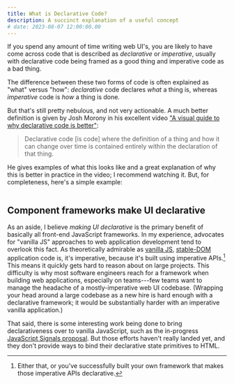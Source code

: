 ```yaml
---
title: What is Declarative Code?
description: A succinct explanation of a useful concept
# date: 2023-08-07 12:00:00.00
---
```


If you spend any amount of time writing web UI's, you are likely to have come across code that is described as _declarative_ or _imperative_, usually with declarative code being framed as a good thing and imperative code as a bad thing.

The difference between these two forms of code is often explained as "what" versus "how": _declarative_ code declares _what_ a thing is, whereas _imperative_ code is _how_ a thing is done.

But that's still pretty nebulous, and not very actionable. A much better definition is given by Josh Morony in his excellent video ["A visual guide to why declarative code is better"](https://www.youtube.com/watch?v=ZnaThaXb7JM):

> Declarative code [is code] where the definition of a thing and how it can change over time is contained entirely within the declaration of that thing.

He gives examples of what this looks like and a great explanation of why this is better in practice in the video; I recommend watching it. But, for completeness, here's a simple example:

```js
```

## Component frameworks make UI declarative

As an aside, I believe _making UI declarative_ is the primary benefit of basically all front-end JavaScript frameworks. In my experience, advocates for "vanilla JS" approaches to web application development tend to overlook this fact. As theoretically admirable as [vanilla JS](https://gomakethings.com/), [stable-DOM](https://calendar.perfplanet.com/2022/an-html-first-mental-model/) application code is, it's imperative, because it's built using imperative APIs.[^byof] This means it quickly gets hard to reason about on large projects. This difficulty is why most software engineers reach for a framework when building web applications, especially on teams---few teams want to manage the headache of a mostly-imperative web UI codebase. (Wrapping your head around a large codebase as a new hire is hard enough with a declarative framework; it would be substantially harder with an imperative vanilla application.)

That said, there is some interesting work being done to bring declarativeness over to vanilla JavaScript, such as the in-progress [JavaScript Signals proposal](https://github.com/tc39/proposal-signals). But those efforts haven't really landed yet, and they don't provide ways to bind their declarative state primitives to HTML.

[^byof]: Either that, or you've successfully built your own framework that makes those imperative APIs declarative.
